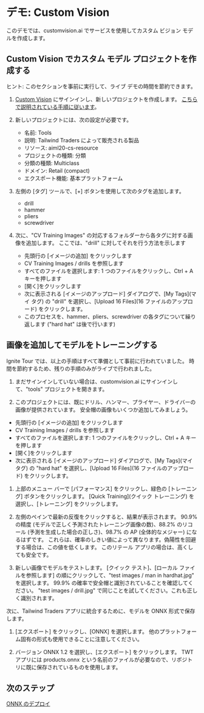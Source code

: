 # <a name="demo-custom-vision"></a>デモ: Custom Vision

このデモでは、customvision.ai でサービスを使用してカスタム ビジョン モデルを作成します。

## <a name="create-a-custom-model-project-with-custom-vision"></a>Custom Vision でカスタム モデル プロジェクトを作成する

ヒント: このセクションを事前に実行して、ライブ デモの時間を節約できます。

1. [Custom Vision](https://customvision.ai) にサインインし、新しいプロジェクトを作成します。
   [こちらで説明されている手順に従います](https://docs.microsoft.com/azure/cognitive-services/custom-vision-service/getting-started-build-a-classifier?WT.mc_id=msignitethetour2019-github-aiml20)。

1. 新しいプロジェクトには、次の設定が必要です。

    - 名前: Tools
    - 説明: Tailwind Traders によって販売される製品
    - リソース: aiml20-cs-resource
    - プロジェクトの種類: 分類
    - 分類の種類: Multiclass
    - ドメイン: Retail (compact)
    - エクスポート機能: 基本プラットフォーム

1. 左側の [タグ] ツールで、[+] ボタンを使用して次のタグを追加します。

    - drill
    - hammer
    - pliers
    - screwdriver

1. 次に、"CV Training Images" の対応するフォルダーから各タグに対する画像を追加します。 ここでは、"drill" に対してそれを行う方法を示します

    - 先頭行の [イメージの追加] をクリックします
    - CV Training Images / drills を参照します
    - すべてのファイルを選択します: 1 つのファイルをクリックし、Ctrl + A キーを押します
    - [開く]をクリックします
    - 次に表示される [イメージのアップロード] ダイアログで、[My Tags]\(マイ タグ\) の "drill" を選択し、[Upload 16 Files]\(16 ファイルのアップロード\) をクリックします。
    - このプロセスを、hammer、pliers、screwdriver の各タグについて繰り返します ("hard hat" は後で行います)

## <a name="add-images-and-train-a-model"></a>画像を追加してモデルをトレーニングする

Ignite Tour では、以上の手順はすべて準備として事前に行われていました。 時間を節約するため、残りの手順のみがライブで行われました。

1. まだサインインしていない場合は、customvision.ai にサインインして、"tools" プロジェクトを開きます。

1. このプロジェクトには、既にドリル、ハンマー、プライヤー、ドライバーの画像が提供されています。 安全帽の画像もいくつか追加してみましょう。

- 先頭行の [イメージの追加] をクリックします
- CV Training Images / drills を参照します
- すべてのファイルを選択します: 1 つのファイルをクリックし、Ctrl + A キーを押します
- [開く]をクリックします
- 次に表示される [イメージのアップロード] ダイアログで、[My Tags]\(マイ タグ\) の "hard hat" を選択し、[Upload 16 Files]\(16 ファイルのアップロード\) をクリックします。

1. 上部のメニュー バーで [パフォーマンス] をクリックし、緑色の [トレーニング] ボタンをクリックします。 [Quick Training]\(クイック トレーニング\) を選択し、[トレーニング] をクリックします。

1. 左側のペインで最新の反復をクリックすると、結果が表示されます。 90.9% の精度 (モデルで正しく予測されたトレーニング画像の数)、88.2% のリコール (予測を生成した場合の正しさ)、98.7% の AP (全体的なメジャー) になるはずです。 これらは、確率のしきい値によって異なります。偽陽性を回避する場合は、この値を低くします。
   このリテール アプリの場合は、高くしても安全です。

1. 新しい画像でモデルをテストします。 [クイック テスト]、[ローカル ファイルを参照します] の順にクリックして、"test images / man in hardhat.jpg" を選択します。 99.9% の確率で安全帽と識別されていることを確認してください。 "test images / drill.jpg" で同じことを試してください。これも正しく識別されます。

次に、Tailwind Traders アプリに統合するために、モデルを ONNX 形式で保存します。

1. [エクスポート] をクリックし、[ONNX] を選択します。 他のプラットフォーム固有の形式も使用できることに注意してください。

1. バージョン ONNX 1.2 を選択し、[エクスポート] をクリックします。 TWT アプリには products.onnx という名前のファイルが必要なので、リポジトリに既に保存されているものを使用します。

## <a name="next-step"></a>次のステップ

[ONNX のデプロイ](DEMO%20ONNX%20deployment.md)